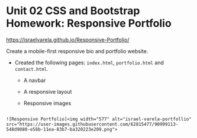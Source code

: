 # Unit 02 CSS and Bootstrap Homework: Responsive Portfolio

https://israelvarela.github.io/Responsive-Portfolio/

Create a mobile-first responsive bio and portfolio website.


* Created the following pages: `index.html`, `portfolio.html` and `contact.html`.

   * A navbar

   * A responsive layout

   * Responsive images


```

![Responsive Portfolio]<img width="577" alt="israel-varela-portfollio" src="https://user-images.githubusercontent.com/62815477/90999113-548d9080-e58b-11ea-83b7-ba320223e209.png">








